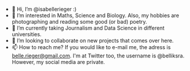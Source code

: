 - 👋 Hi, I’m @isabellerieger :)
- 👀 I’m interested in Maths, Science and Biology. Also, my hobbies are photographing and reading some good (or bad) poetry. 
- 🌱 I’m currently taking Journalism and Data Science in different universities. 
- 💞️ I’m looking to collaborate on new projects that comes over here. 
- 📫 How to reach me? If you would like to e-mail me, the adress is belle.rieger@gmail.com. I'm at Twitter too, the username is @belliksra. However, my social media are private. 

<!---
isabellerieger/isabellerieger is a ✨ special ✨ repository because its `README.md` (this file) appears on your GitHub profile.
You can click the Preview link to take a look at your changes.
--->
